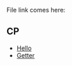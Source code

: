 File link comes here:

## CP
- [Hello](https://github.com/Amanduttbhagat/Demo_Ignore/blob/master/Java/CP/Hello.java)
- [Getter](https://github.com/Amanduttbhagat/Demo_Ignore/blob/master/Java/CP/Getter.java)
